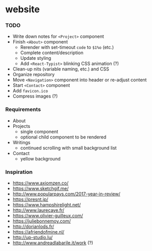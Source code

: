 # website

### TODO
+ Write down notes for `<Project>` component
+ Finish `<About>` component
  + Rerender with set-timeout `code` to `$1%o` (etc.)
  + Complete content/description
  + Update styling
  + Add `<React-Typist>` blinking CSS animation (?)
+ Clean-up nits (variable naming, etc.) and CSS
+ Organize repository
+ Move `<Navigation>` component into header or re-adjust content
+ Start `<Contact>` component
+ Add `favicon.ico`
+ Compress images (?)

### Requirements
+ About
+ Projects
  + single component
  + optional child component to be rendered
+ Writings
  + continued scrolling with small background list
+ Contact
  + yellow background

### Inspiration
+ https://www.axiomzen.co/
+ https://www.sketchgif.me/
+ http://www.popularpays.com/2017-year-in-review/
+ https://presnt.jp/
+ https://www.hampshirelight.net/
+ http://www.laurecaye.fr/
+ https://www.olivier-guilleux.com/
+ https://juliebonnemoy.com/
+ http://dorianlods.fr/
+ https://afriendofmine.nl/
+ http://up-studio.lu/
+ http://www.andreadlabarile.it/work (?)
